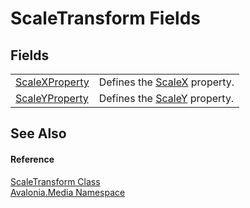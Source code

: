 # ScaleTransform Fields




## Fields
<table>
<tr>
<td><a href="F_Avalonia_Media_ScaleTransform_ScaleXProperty">ScaleXProperty</a></td>
<td>Defines the <a href="P_Avalonia_Media_ScaleTransform_ScaleX">ScaleX</a> property.</td>
</tr>
<tr>
<td><a href="F_Avalonia_Media_ScaleTransform_ScaleYProperty">ScaleYProperty</a></td>
<td>Defines the <a href="P_Avalonia_Media_ScaleTransform_ScaleY">ScaleY</a> property.</td>
</tr>
</table>

## See Also


#### Reference
<a href="T_Avalonia_Media_ScaleTransform">ScaleTransform Class</a>  
<a href="N_Avalonia_Media">Avalonia.Media Namespace</a>  

